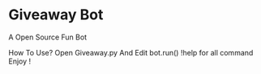 # Giveaway Bot

A Open Source Fun Bot

How To Use? 
Open Giveaway.py And Edit bot.run() 
!help for all command 
Enjoy !
